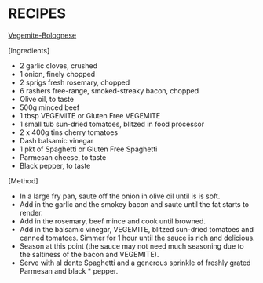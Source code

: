 
# RECIPES

[Vegemite-Bolognese](https://vegemite.com.au/recipes/vegemite-bolognese/)

[Ingredients]

* 2 garlic cloves, crushed
* 1 onion, finely chopped
* 2 sprigs fresh rosemary, chopped
* 6 rashers free-range, smoked-streaky bacon, chopped
* Olive oil, to taste
* 500g minced beef
* 1 tbsp VEGEMITE or Gluten Free VEGEMITE
* 1 small tub sun-dried tomatoes, blitzed in food processor
* 2 x 400g tins cherry tomatoes
* Dash balsamic vinegar
* 1 pkt of Spaghetti or Gluten Free Spaghetti
* Parmesan cheese, to taste
* Black pepper, to taste

[Method]

* In a large fry pan, saute off the onion in olive oil until is is soft.
* Add in the garlic and the smokey bacon and saute until the fat starts to render.
* Add in the rosemary, beef mince and cook until browned.
* Add in the balsamic vinegar, VEGEMITE, blitzed sun-dried tomatoes and canned tomatoes. Simmer for 1 hour until the sauce is rich and delicious.
* Season at this point (the sauce may not need much seasoning due to the saltiness of the bacon and VEGEMITE).
* Serve with al dente Spaghetti and a generous sprinkle of freshly grated Parmesan and black * pepper.
